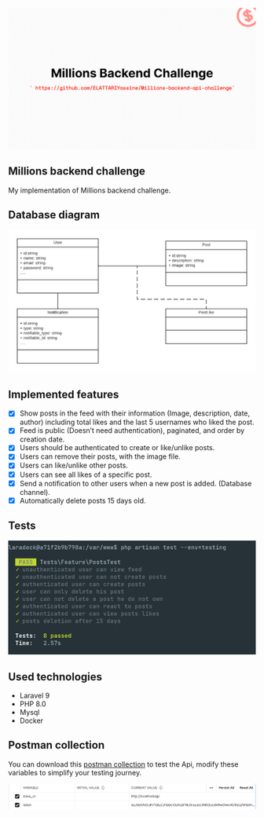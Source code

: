 ![](docs/millions_backend_challenge.png)

## Millions backend challenge
My implementation of Millions backend challenge.

## Database diagram
![](docs/uml_diagram.png)

## Implemented features
* [x] Show posts in the feed with their information (Image, description, date, author) including
  total likes and the last 5 usernames who liked the post.
* [x] Feed is public (Doesn’t need authentication), paginated, and order by creation date.
* [x] Users should be authenticated to create or like/unlike posts.
* [x] Users can remove their posts, with the image file.
* [x] Users can like/unlike other posts.
* [x] Users can see all likes of a specific post.
* [x] Send a notification to other users when a new post is added. (Database channel).
* [x] Automatically delete posts 15 days old.

## Tests
![](docs/passed_tests.png)

## Used technologies

- Laravel 9
- PHP 8.0
- Mysql
- Docker

## Postman collection

You can download this [postman collection](docs/postman_collection.json) to test the Api, modify these variables to simplify your testing journey.

![](docs/base_variable.png)

